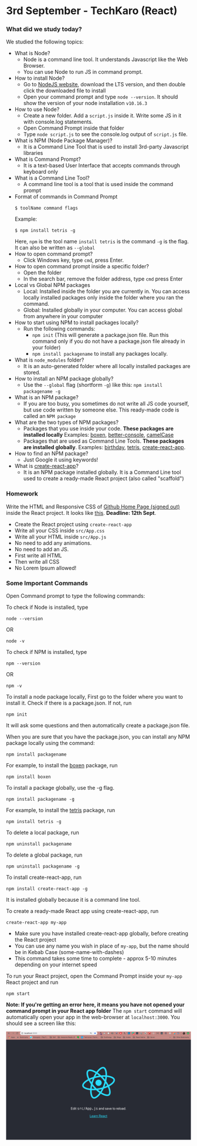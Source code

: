 # 3rd September - TechKaro (React)

### What did we study today?
We studied the following topics:
- What is Node?
  - Node is a command line tool. It understands Javascript like the Web Browser.
  - You can use Node to run JS in command prompt.
- How to install Node?
  - Go to [NodeJS website](https://nodejs.org/en/), download the LTS version, and then double click the downloaded file to install
  - Open your command prompt and type `node --version`. It should show the version of your node installation `v10.16.3`
- How to use Node?
  - Create a new folder. Add a `script.js` inside it. Write some JS in it with console.log statements.
  - Open Command Prompt inside that folder
  - Type `node script.js` to see the console.log output of `script.js` file.
- What is NPM (Node Package Manager)?
  - It is a Command Line Tool that is used to install 3rd-party Javascript libraries
- What is Command Prompt?
  - It is a text-based User Interface that accepts commands through keyboard only
- What is a Command Line Tool?
  - A command line tool is a tool that is used inside the command prompt
- Format of commands in Command Prompt
    ```
    $ toolName command flags
    ```
    Example:
    ```
    $ npm install tetris -g
    ```
    Here,
    `npm` is the tool name
    `install tetris` is the command
    `-g` is the flag. It can also be written as `--global`
- How to open command prompt?
  - Click Windows key, type `cmd`, press Enter.
- How to open command prompt inside a specific folder?
  - Open the folder
  - In the search bar, remove the folder address, type `cmd` press Enter
- Local vs Global NPM packages
  - Local: Installed inside the folder you are currently in. You can access locally installed packages only inside the folder where you ran the command. 
  - Global: Installed globally in your computer. You can access global from anywhere in your computer
- How to start using NPM to install packages locally?
  - Run the following commands:
    - `npm init` (This will generate a package.json file. Run this command only if you do not have a package.json file already in your folder)
    - `npm install packagename` to install any packages locally.
- What is `node_modules` folder?
  - It is an auto-generated folder where all locally installed packages are stored.
- How to install an NPM package globally?
  - Use the `--global` flag (shortform `-g`) like this: `npm install packagename -g`
- What is an NPM package?
  - If you are too busy, you sometimes do not write all JS code yourself, but use code written by someone else. This ready-made code is called an `NPM package`
- What are the two types of NPM packages?
  - Packages that you use inside your code. **These packages are installed locally** Examples: [boxen](https://github.com/sindresorhus/boxen), [better-console](https://github.com/mohsen1/better-console), [camelCase](https://github.com/sindresorhus/camelcase)
  - Packages that are used as Command Line Tools. **These packages are installed globally**. Examples: [birthday](https://www.npmjs.com/package/birthday), [tetris](https://www.npmjs.com/package/tetris), [create-react-app](https://github.com/facebook/create-react-app).
- How to find an NPM package?
  - Just Google it using keywords!
- What is [create-react-app](https://github.com/facebook/create-react-app#creating-an-app)?
  - It is an NPM package installed globally. It is a Command Line tool used to create a ready-made React project (also called "scaffold")

### Homework
Write the HTML and Responsive CSS of [Github Home Page (signed out)](https://github.com) inside the React project. It looks like [this](github-png-slice.png). **Deadline: 12th Sept**. 
- Create the React project using `create-react-app`
- Write all your CSS inside `src/App.css`
- Write all your HTML inside `src/App.js`
- No need to add any animations.
- No need to add an JS.
- First write all HTML
- Then write all CSS
- No Lorem Ipsum allowed!

### Some Important Commands
Open Command prompt to type the following commands:

To check if Node is installed, type
```
node --version
```
OR 
```
node -v
```

To check if NPM is installed, type
```
npm --version
```
OR 
```
npm -v
```

To install a node package locally,
First go to the folder where you want to install it.
Check if there is a package.json. If not, run
```
npm init
```
It will ask some questions and then automatically create a package.json file.

When you are sure that you have the package.json, you can install any NPM package locally using the command:
```
npm install packagename
```
For example, to install the [boxen](https://github.com/sindresorhus/boxen) package, run
```
npm install boxen
```

To install a package globally, use the -g flag.
```
npm install packagename -g
```
For example, to install the [tetris](https://www.npmjs.com/package/tetris) package, run
```
npm install tetris -g
```

To delete a local package, run
```
npm uninstall packagename
```

To delete a global package, run
```
npm uninstall packagename -g
```

To install create-react-app, run
```
npm install create-react-app -g
```
It is installed globally because it is a command line tool.

To create a ready-made React app using create-react-app, run
```
create-react-app my-app
```
- Make sure you have installed create-react-app globally, before creating the React project
- You can use any name you wish in place of `my-app`, but the name should be in Kebab Case (some-name-with-dashes)
- This command takes some time to complete - approx 5-10 minutes depending on your internet speed

To run your React project, open the Command Prompt inside your `my-app` React project and run
```
npm start
```
**Note: If you're getting an error here, it means you have not opened your command prompt in your React app folder**
The `npm start` command will automatically open your app in the web-browser at `localhost:3000`. You should see a screen like this:

![Create-react-app default page](create-react-app-default-page.png)